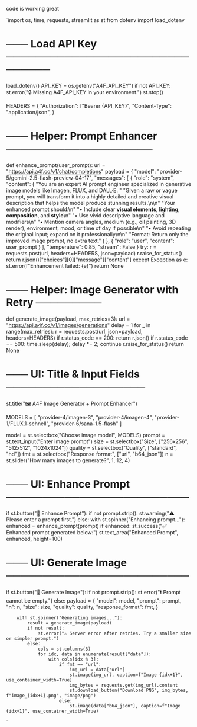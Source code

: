 code is working great

`import os, time, requests, streamlit as st
from dotenv import load_dotenv

# ─── Load API Key ───────────────────────────────
load_dotenv()
API_KEY = os.getenv("A4F_API_KEY")
if not API_KEY:
    st.error("🔒 Missing A4F_API_KEY in your environment.")
    st.stop()

HEADERS = {
    "Authorization": f"Bearer {API_KEY}",
    "Content-Type": "application/json",
}

# ─── Helper: Prompt Enhancer ────────────────────
def enhance_prompt(user_prompt):
    url = "https://api.a4f.co/v1/chat/completions"
    payload = {
        "model": "provider-5/gemini-2.5-flash-preview-04-17",
         "messages": [
            {
                "role": "system",
                "content": (
                    "You are an expert AI prompt engineer specialized in generative image models like Imagen, FLUX, and DALL·E. "
                    "Given a raw or vague prompt, you will transform it into a highly detailed and creative visual description that helps the model produce stunning results.\n\n"
                    "Your enhanced prompt should:\n"
                    "• Include clear **visual elements**, **lighting**, **composition**, and **style**\n"
                    "• Use vivid descriptive language and modifiers\n"
                    "• Mention camera angles, medium (e.g., oil painting, 3D render), environment, mood, or time of day if possible\n"
                    "• Avoid repeating the original input; expand on it professionally\n\n"
                    "Format: Return only the improved image prompt, no extra text."
                )
            },
            {
                "role": "user",
                "content": user_prompt
            }
        ],
        "temperature": 0.85,
        "stream": False
    }
    try:
        r = requests.post(url, headers=HEADERS, json=payload)
        r.raise_for_status()
        return r.json()["choices"][0]["message"]["content"]
    except Exception as e:
        st.error(f"Enhancement failed: {e}")
        return None

# ─── Helper: Image Generator with Retry ─────────
def generate_image(payload, max_retries=3):
    url = "https://api.a4f.co/v1/images/generations"
    delay = 1
    for _ in range(max_retries):
        r = requests.post(url, json=payload, headers=HEADERS)
        if r.status_code == 200:
            return r.json()
        if r.status_code == 500:
            time.sleep(delay); delay *= 2; continue
        r.raise_for_status()
    return None

# ─── UI: Title & Input Fields ───────────────────
st.title("🖼️ A4F Image Generator + Prompt Enhancer")

MODELS = [
    "provider-4/imagen-3",
    "provider-4/imagen-4",
    "provider-1/FLUX.1-schnell",
    "provider-6/sana-1.5-flash"
]

model   = st.selectbox("Choose image model", MODELS)
prompt  = st.text_input("Enter image prompt")
size    = st.selectbox("Size", ["256x256", "512x512", "1024x1024"])
quality = st.selectbox("Quality", ["standard", "hd"])
fmt     = st.selectbox("Response format", ["url", "b64_json"])
n       = st.slider("How many images to generate?", 1, 12, 4)

# ─── UI: Enhance Prompt ─────────────────────────
if st.button("🧠 Enhance Prompt"):
    if not prompt.strip():
        st.warning("⚠️ Please enter a prompt first.")
    else:
        with st.spinner("Enhancing prompt..."):
            enhanced = enhance_prompt(prompt)
            if enhanced:
                st.success("✅ Enhanced prompt generated below:")
                st.text_area("Enhanced Prompt", enhanced, height=100)

# ─── UI: Generate Image ─────────────────────────
if st.button("🎨 Generate Image"):
    if not prompt.strip():
        st.error("❗ Prompt cannot be empty.")
    else:
        payload = {
            "model":            model,
            "prompt":           prompt,
            "n":                n,
            "size":             size,
            "quality":          quality,
            "response_format":  fmt,
        }

        with st.spinner("Generating images..."):
            result = generate_image(payload)
            if not result:
                st.error("⚠️ Server error after retries. Try a smaller size or simpler prompt.")
            else:
                cols = st.columns(3)
                for idx, data in enumerate(result["data"]):
                    with cols[idx % 3]:
                        if fmt == "url":
                            img_url = data["url"]
                            st.image(img_url, caption=f"Image {idx+1}", use_container_width=True)
                            img_bytes = requests.get(img_url).content
                            st.download_button("Download PNG", img_bytes, f"image_{idx+1}.png", "image/png")
                        else:
                            st.image(data["b64_json"], caption=f"Image {idx+1}", use_container_width=True)
`